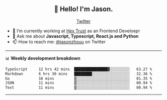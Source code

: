 <h2 align="center">👋 Hello! I'm Jason.</h2>
<p align="center">
  <a href="https://twitter.com/jasonzhouu">Twitter</a>
</p>


- 🔭 I’m currently working at [Hex Trust](https://hextrust.com/) as an Frontend Develoepr
- 💬 Ask me about **Javascript, Typescript, React.js and Python**
- 📫 How to reach me: [@jasonzhouu](https://twitter.com/jasonzhouu) on Twitter

-------

📊 **Weekly development breakdown**
<!--START_SECTION:waka-->

```txt
TypeScript     12 hrs 42 mins  ███████████████▓░░░░░░░░░   63.27 %
Markdown       6 hrs 30 mins   ████████░░░░░░░░░░░░░░░░░   32.36 %
Go             16 mins         ▒░░░░░░░░░░░░░░░░░░░░░░░░   01.35 %
JSON           11 mins         ▒░░░░░░░░░░░░░░░░░░░░░░░░   00.94 %
Text           11 mins         ▒░░░░░░░░░░░░░░░░░░░░░░░░   00.94 %
```

<!--END_SECTION:waka-->

-------
